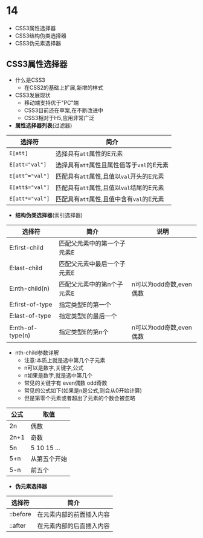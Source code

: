# 14
+ CSS3属性选择器
+ CSS3结构伪类选择器
+ CSS3伪元素选择器

## CSS3属性选择器
+ 什么是CSS3
    + 在CSS2的基础上扩展,新增的样式
+ CSS3发展现状
    + 移动端支持优于"PC"端
    + CSS3目前还在草案,在不断改进中
    + CSS3相对于H5,应用非常广泛 
+ **属性选择器列表**(过滤器)

|选择符|简介|
|-|-|
|`E[att]`|选择具有`att`属性的E元素|
|`E[att="val"]`|选择具有`att`属性且属性值等于`val`的E元素|
|`E[att^="val"]`|匹配具有`att`属性,且值以`val`开头的E元素|
|`E[att$="val"]`|匹配具有`att`属性,且值以`val`结尾的E元素|
|`E[att*="val"]`|匹配具有`att`属性,且值中含有`val`的E元素|

+ **结构伪类选择器**(索引选择器)

|选择符|简介|说明|
|-|-|-|
|E:first-child|匹配父元素中的第一个子元素E|
|E:last-child|匹配父元素中最后一个子元素E|
|E:nth-child(n)|匹配父元素中的第n个子元素E|n可以为odd奇数,even偶数|
|E:first-of-type|指定类型E的第一个|
|E:last-of-type|指定类型E的最后一个|
|E:nth-of-type(n)|指定类型E的第n个|n可以为odd奇数,even偶数|

+ nth-child参数详解
    + 注意:本质上就是选中第几个子元素
    + n可以是数字,关键字,公式
    + n如果是数字,就是选中第几个
    + 常见的关键字有 even偶数 odd奇数
    + 常见的公式如下(如果是n是公式,则会从0开始计算)
    + 但是第零个元素或者超出了元素的个数会被忽略

|公式|取值|
|-|-|
|2n|偶数
|2n+1|奇数
|5n|5 10 15 ...
|5+n|从第五个开始|
|5-n|前五个|

+ **伪元素选择器**

|选择符|简介|
|-|-|
|::before|在元素内部的前面插入内容|
|::after|在元素内部的后面插入内容|